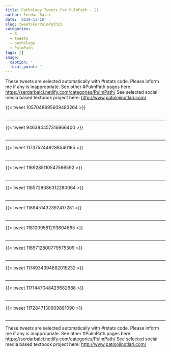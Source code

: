 ```yaml
---
title: Pathology Tweets For PulmPath - 21
author: Serdar Balci
date: '2019-11-18'
slug: tweetsForPulmPath21
categories:
  - R
  - tweets
  - pathology
  - PulmPath
tags: []
image:
  caption: ''
  focal_point: ''
---
```



These tweets are selected automatically with #rstats code. Please inform me if any is inappropriate.
See other #PulmPath pages here: https://serdarbalci.netlify.com/categories/PulmPath/ 
See selected social media based textbook project here: http://www.patolojinotlari.com/

{{< tweet 1057048695609483264 >}}
<br>
<br>
<hr>
{{< tweet 946384457316966400 >}}
<br>
<br>
<hr>
{{< tweet 1173752449288540165 >}}
<br>
<br>
<hr>
{{< tweet 1169285110547566592 >}}
<br>
<br>
<hr>
{{< tweet 1165728086312280064 >}}
<br>
<br>
<hr>
{{< tweet 1189451432392417281 >}}
<br>
<br>
<hr>
{{< tweet 1181009581293604865 >}}
<br>
<br>
<hr>
{{< tweet 1165712800779575309 >}}
<br>
<br>
<hr>
{{< tweet 1174934394882015232 >}}
<br>
<br>
<hr>
{{< tweet 1171447048429682688 >}}
<br>
<br>
<hr>
{{< tweet 1172847130609881090 >}}
<br>
<br>
<hr>


These tweets are selected automatically with #rstats code. Please inform me if any is inappropriate.
See other #PulmPath pages here: https://serdarbalci.netlify.com/categories/PulmPath/ 
See selected social media based textbook project here: http://www.patolojinotlari.com/
